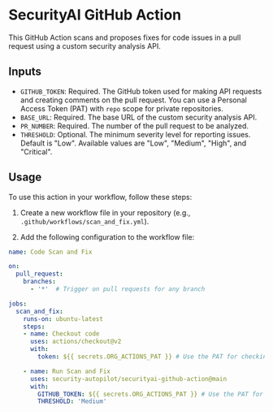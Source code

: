 # SecurityAI GitHub Action

This GitHub Action scans and proposes fixes for code issues in a pull request using a custom security analysis API.

## Inputs

- `GITHUB_TOKEN`: Required. The GitHub token used for making API requests and creating comments on the pull request. You can use a Personal Access Token (PAT) with `repo` scope for private repositories.
- `BASE_URL`: Required. The base URL of the custom security analysis API.
- `PR_NUMBER`: Required. The number of the pull request to be analyzed.
- `THRESHOLD`: Optional. The minimum severity level for reporting issues. Default is "Low". Available values are "Low", "Medium", "High", and "Critical".

## Usage

To use this action in your workflow, follow these steps:

1. Create a new workflow file in your repository (e.g., `.github/workflows/scan_and_fix.yml`).

2. Add the following configuration to the workflow file:

```yaml
name: Code Scan and Fix

on:
  pull_request:
    branches:
      - '*'  # Trigger on pull requests for any branch

jobs:
  scan_and_fix:
    runs-on: ubuntu-latest
    steps:
    - name: Checkout code
      uses: actions/checkout@v2
      with:
        token: ${{ secrets.ORG_ACTIONS_PAT }} # Use the PAT for checking out the code

    - name: Run Scan and Fix
      uses: security-autopilot/securityai-github-action@main
      with:
        GITHUB_TOKEN: ${{ secrets.ORG_ACTIONS_PAT }} # Use the PAT for running the action
        THRESHOLD: 'Medium'